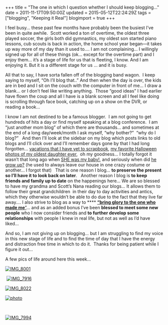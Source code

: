 +++
title = "The one in which I question whether I should keep blogging…"
date = 2011-11-17T09:50:00Z
updated = 2015-05-12T22:24:29Z
tags = ["blogging", "Keeping it Real"]
blogimport = true 
+++

I feel busy… these past few months have probably been the busiest I’ve been in quite awhile.&#160; Scott worked a ton of overtime, the oldest three played soccer, the girls both did gymnastics, my oldest son started piano lessons, cub scouts is back in action, the home school year began—it takes up way more of my day than it used to…. I am not complaining… I willingly signed up for all of these things (ok… except for the overtime part) and I enjoy them… it’s a stage of life for us that is fleeting, I know. And I am enjoying it. But it is a different stage for us … and it is busy. 

All that to say, I have sorta fallen off of the blogging band wagon.&#160; I keep saying to myself, “Oh I’ll blog that..” And then when the day is over, the kids are in bed and I sit on the couch with the computer in front of me… I draw a blank… or I don’t feel like writing anything.&#160; Those “good ideas” I had earlier have flown the coup and all I have is a blank screen and all I feel like doing is scrolling through face book, catching up on a show on the DVR, or reading a book…&#160; 

I know I am not destined to be a famous blogger.&#160; I am not going to get hundreds of hits a day or find myself speaking at a blog conference.&#160; I am “just another mom blog” of which there are thousands… and sometimes at the end of a long day/week/month I ask myself, “why bother?”&#160; “why do I blog?”&#160;&#160; And then I’ll look at the sidebar on my blog which posts links to old blogs and I’ll click over and I’ll remember days gone by that I had long forgotten… [vacations that I have yet to scrapbook](http://lifeatthecircus.com/2010/11/10/everglades-national-park/), [my favorite Halloween photos of my oldest daughter ever](http://lifeatthecircus.com/2009/11/04/super-girl-learns-to-fly/),&#160; oh my goodness… I totally forgot it wasn’t that long ago when [SHE was my baby!](http://lifeatthecircus.com/2008/07/30/i-scream-you-scream-we-all-scream-for/), and seriously when did [he grow up?](http://lifeatthecircus.com/2008/04/29/whats-up-doc/) (he used to always leave our house in one crazy costume or another… I forgot that)&#160;&#160; That is one reason I blog… **to preserve the present so I’ll have it to look back on later**.&#160;&#160; Another reason I blog is **to keep friends and family up to date** on the happenings here… We are so blessed to have my grandma and Scott’s Nana reading our blogs… It allows them to follow their great grandchildren&#160; in their day to day activities and antics, which they otherwise wouldn’t be able to do due to the fact that they live far away…. I also strive to blog as a way to **** [**“bring glory to the one who made me**”](http://www.youtube.com/watch?v=uVTeIMursb8)… and as an added bonus I’ve been **blessed to meet some new people** who I now consider friends and **to further develop some relationships** with people I knew in real life, but not as well as I’d have liked… 

And so, I am not giving up on blogging… but I am struggling to find my voice in this new stage of life and to find the time of day that I have the energy and distraction free time in which to do it.&#160; Thanks for being patient while I figure it out…

A few pics of life around here this week…

[![IMG_8001](https://latc.s3.amazonaws.com/wp-content/uploads/2011/11/IMG_8001.jpg "IMG_8001")](https://latc.s3.amazonaws.com/wp-content/uploads/2011/11/IMG_8001.jpg)

&#160;[![IMG_7916](https://latc.s3.amazonaws.com/wp-content/uploads/2011/11/IMG_7916.jpg "IMG_7916")](https://latc.s3.amazonaws.com/wp-content/uploads/2011/11/IMG_7916.jpg)

[![IMG_8022](https://latc.s3.amazonaws.com/wp-content/uploads/2011/11/IMG_8022.jpg "IMG_8022")](https://latc.s3.amazonaws.com/wp-content/uploads/2011/11/IMG_8022.jpg)

[![photo](https://latc.s3.amazonaws.com/wp-content/uploads/2011/11/photo.jpg "photo")](https://latc.s3.amazonaws.com/wp-content/uploads/2011/11/photo.jpg)

&#160;

[![IMG_7994](https://latc.s3.amazonaws.com/wp-content/uploads/2011/11/IMG_7994.jpg "IMG_7994")](https://latc.s3.amazonaws.com/wp-content/uploads/2011/11/IMG_7994.jpg)
